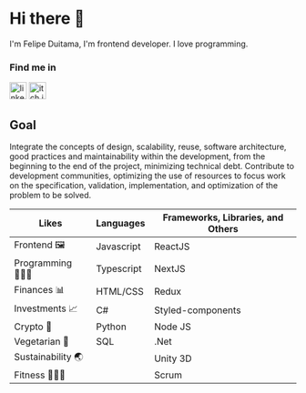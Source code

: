 # Hi there 👋
I'm Felipe Duitama, I'm frontend developer. I love programming.

### Find me in
<p>
  <a href="https://www.linkedin.com/in/felipedc09/"><img src="https://openvisualfx.com/wp-content/uploads/2019/10/linkedin-icon-logo-png-transparent.png" alt="linkedin" width="30"/></a> 
  <a href="https://felipedc09.itch.io"><img src="https://static-00.iconduck.com/assets.00/itch-io-icon-512x512-wwio9bi8.png" alt="itch.io" width="30"/></a>
</p>

## Goal
Integrate the concepts of design, scalability, reuse, software architecture, good practices and maintainability within the development, from the beginning to the end of the project, minimizing technical debt. Contribute to development communities, optimizing the use of resources to focus work on the specification, validation, implementation, and optimization of the problem to be solved.

| Likes          | Languages       | Frameworks, Libraries, and Others |
|----------------|-----------------|-----------------------------------|
| Frontend 🖼    | Javascript      | ReactJS                           |
| Programming🧑🏽‍💻 | Typescript      | NextJS                            |
| Finances 📊    | HTML/CSS        | Redux                             |
| Investments 📈 | C#              | Styled-components                 |
| Crypto 🔐      | Python          | Node JS                           |
| Vegetarian 🌱  | SQL             | .Net                              |
| Sustainability 🌏 |                 | Unity 3D                          |
| Fitness 🏃🏻‍♀️  |                 | Scrum                             |

